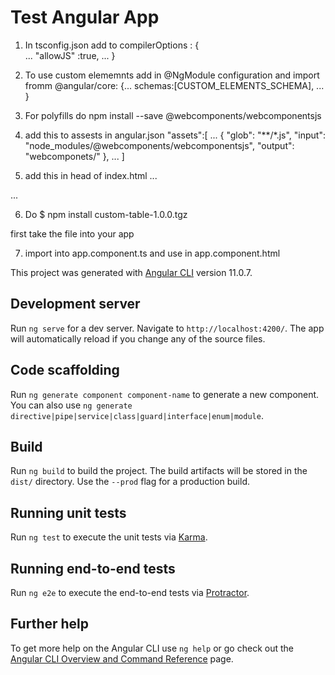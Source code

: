 # Test Angular App

1. In tsconfig.json add to compilerOptions :  {      
...
"allowJS" :true,
...
}

2. To use custom elememnts add in @NgModule configuration and import fromm @angular/core: 
{...
    schemas:[CUSTOM_ELEMENTS_SCHEMA],
...
}
3. For polyfills do npm install --save @webcomponents/webcomponentsjs

4. add this to assests in angular.json 
"assets":[
    ...
    {
               "glob": "**/*.js",
               "input": "node_modules/@webcomponents/webcomponentsjs",
               "output": "webcomponets/"
             },
    ...
]

5. add this in head of index.html
...
 <script src="webcomponents/webcomponents-loader.js"></script>
  <script>
   if (!window.customElements){document.write('>__<');}
  </script>
  <script src="webcomponents/custom-elements-es5-adapter.js"></script>
...

6. Do   $  npm install custom-table-1.0.0.tgz

first take the file into your app 


7. import into app.component.ts and use in app.component.html


This project was generated with [Angular CLI](https://github.com/angular/angular-cli) version 11.0.7.

## Development server

Run `ng serve` for a dev server. Navigate to `http://localhost:4200/`. The app will automatically reload if you change any of the source files.

## Code scaffolding

Run `ng generate component component-name` to generate a new component. You can also use `ng generate directive|pipe|service|class|guard|interface|enum|module`.

## Build

Run `ng build` to build the project. The build artifacts will be stored in the `dist/` directory. Use the `--prod` flag for a production build.

## Running unit tests

Run `ng test` to execute the unit tests via [Karma](https://karma-runner.github.io).

## Running end-to-end tests

Run `ng e2e` to execute the end-to-end tests via [Protractor](http://www.protractortest.org/).

## Further help

To get more help on the Angular CLI use `ng help` or go check out the [Angular CLI Overview and Command Reference](https://angular.io/cli) page.
